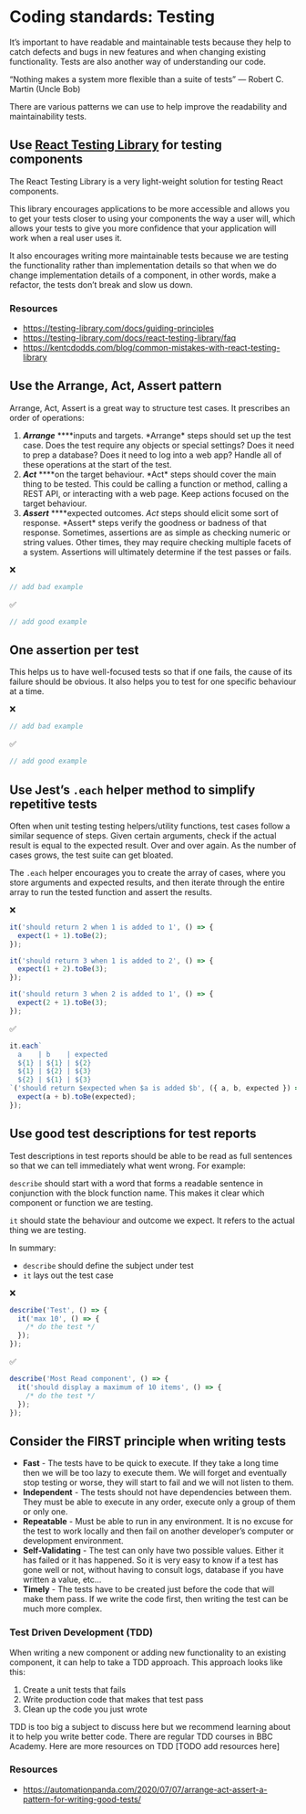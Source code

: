 # Coding standards: Testing

It’s important to have readable and maintainable tests because they help to catch defects and bugs in new features and when changing existing functionality. Tests are also another way of understanding our code.

“Nothing makes a system more flexible than a suite of tests”
— Robert C. Martin (Uncle Bob)

There are various patterns we can use to help improve the readability and maintainability tests.

## Use [React Testing Library](https://testing-library.com/docs/react-testing-library/intro/) for testing components

The React Testing Library is a very light-weight solution for testing React components.

This library encourages applications to be more accessible and allows you to get your tests closer to using your components the way a user will, which allows your tests to give you more confidence that your application will work when a real user uses it.

It also encourages writing more maintainable tests because we are testing the functionality rather than implementation details so that when we do change implementation details of a component, in other words, make a refactor, the tests don’t break and slow us down.

### Resources

- https://testing-library.com/docs/guiding-principles
- https://testing-library.com/docs/react-testing-library/faq
- https://kentcdodds.com/blog/common-mistakes-with-react-testing-library

## Use the Arrange, Act, Assert pattern

Arrange, Act, Assert is a great way to structure test cases. It prescribes an order of operations:

1. **_Arrange_** \**\*\*inputs and targets. *Arrange\* steps should set up the test case. Does the test require any objects or special settings? Does it need to prep a database? Does it need to log into a web app? Handle all of these operations at the start of the test.
2. **_Act_** \**\*\*on the target behaviour. *Act\* steps should cover the main thing to be tested. This could be calling a function or method, calling a REST API, or interacting with a web page. Keep actions focused on the target behaviour.
3. **_Assert_** \**\*\*expected outcomes. *Act* steps should elicit some sort of response. *Assert\* steps verify the goodness or badness of that response. Sometimes, assertions are as simple as checking numeric or string values. Other times, they may require checking multiple facets of a system. Assertions will ultimately determine if the test passes or fails.

❌

```js
// add bad example
```

✅

```js
// add good example
```

## One assertion per test

This helps us to have well-focused tests so that if one fails, the cause of its failure should be obvious. It also helps you to test for one specific behaviour at a time.

❌

```js
// add bad example
```

✅

```js
// add good example
```

## Use Jest’s `.each` helper method to simplify repetitive tests

Often when unit testing testing helpers/utility functions, test cases follow a similar sequence of steps. Given certain arguments, check if the actual result is equal to the expected result. Over and over again. As the number of cases grows, the test suite can get bloated.

The `.each` helper encourages you to create the array of cases, where you store arguments and expected results, and then iterate through the entire array to run the tested function and assert the results.

❌

```js
it('should return 2 when 1 is added to 1', () => {
  expect(1 + 1).toBe(2);
});

it('should return 3 when 1 is added to 2', () => {
  expect(1 + 2).toBe(3);
});

it('should return 3 when 2 is added to 1', () => {
  expect(2 + 1).toBe(3);
});
```

✅

```js
it.each`
  a    | b    | expected
  ${1} | ${1} | ${2}
  ${1} | ${2} | ${3}
  ${2} | ${1} | ${3}
`('should return $expected when $a is added $b', ({ a, b, expected }) => {
  expect(a + b).toBe(expected);
});
```

## Use good test descriptions for test reports

Test descriptions in test reports should be able to be read as full sentences so that we can tell immediately what went wrong. For example:

`describe` should start with a word that forms a readable sentence in conjunction with the block function name. This makes it clear which component or function we are testing.

`it` should state the behaviour and outcome we expect. It refers to the actual thing we are testing.

In summary:

- `describe` should define the subject under test
- `it` lays out the test case

❌

```js
describe('Test', () => {
  it('max 10', () => {
    /* do the test */
  });
});
```

✅

```js
describe('Most Read component', () => {
  it('should display a maximum of 10 items', () => {
    /* do the test */
  });
});
```

## Consider the FIRST principle when writing tests

- **Fast** - The tests have to be quick to execute. If they take a long time then we will be too lazy to execute them. We will forget and eventually stop testing or worse, they will start to fail and we will not listen to them.
- **Independent** - The tests should not have dependencies between them. They must be able to execute in any order, execute only a group of them or only one.
- **Repeatable** - Must be able to run in any environment. It is no excuse for the test to work locally and then fail on another developer’s computer or development environment.
- **Self-Validating** - The test can only have two possible values. Either it has failed or it has happened. So it is very easy to know if a test has gone well or not, without having to consult logs, database if you have written a value, etc…
- **Timely** - The tests have to be created just before the code that will make them pass. If we write the code first, then writing the test can be much more complex.

### Test Driven Development (TDD)

When writing a new component or adding new functionality to an existing component, it can help to take a TDD approach. This approach looks like this:

1. Create a unit tests that fails
2. Write production code that makes that test pass
3. Clean up the code you just wrote

TDD is too big a subject to discuss here but we recommend learning about it to help you write better code. There are regular TDD courses in BBC Academy. Here are more resources on TDD [TODO add resources here]

### Resources

- https://automationpanda.com/2020/07/07/arrange-act-assert-a-pattern-for-writing-good-tests/

